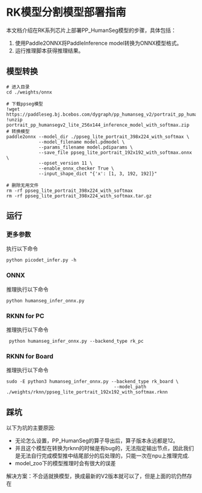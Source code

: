 # RK模型分割模型部署指南
本文档介绍在RK系列芯片上部署PP_HumanSeg模型的步骤，具体包括：
1. 使用Paddle2ONNX将PaddleInference model转换为ONNX模型格式。 
2. 运行推理脚本获得推理结果。

## 模型转换
```text
# 进入目录
cd ./weights/onnx

# 下载ppseg模型
!wget https://paddleseg.bj.bcebos.com/dygraph/pp_humanseg_v2/portrait_pp_humansegv2_lite_256x144_inference_model_with_softmax.zip
!unzip portrait_pp_humansegv2_lite_256x144_inference_model_with_softmax.zip
# 转换模型
paddle2onnx --model_dir ./ppseg_lite_portrait_398x224_with_softmax \
            --model_filename model.pdmodel \
            --params_filename model.pdiparams \
            --save_file ppseg_lite_portrait_192x192_with_softmax.onnx \
            --opset_version 11 \
            --enable_onnx_checker True \
            --input_shape_dict "{'x': [1, 3, 192, 192]}"
            
# 删除无用文件
rm -rf ppseg_lite_portrait_398x224_with_softmax
rm -rf ppseg_lite_portrait_398x224_with_softmax.tar.gz
```

## 运行
### 更多参数
执行以下命令
```text
python picodet_infer.py -h
```
### ONNX
推理执行以下命令
```text
python humanseg_infer_onnx.py
```

### RKNN for PC
推理执行以下命令
```text
 python humanseg_infer_onnx.py --backend_type rk_pc
```

### RKNN for Board
推理执行以下命令
```text
sudo -E python3 humanseg_infer_onnx.py --backend_type rk_board \
                                        --model_path ./weights/rknn/ppseg_lite_portrait_192x192_with_softmax.rknn 
```

## 踩坑
以下为坑的主要原因:
* 无论怎么设置，PP_HumanSeg的算子导出后，算子版本永远都是12。
* 并且这个模型在转换为rknn的时候是有bug的，无法指定输出节点，因此我们是无法自行完成模型推中结尾部分的后处理的，只能一次在npu上推理完成.
* model_zoo下的模型推理时会有很大的误差

解决方案：不合适就换模型，换成最新的V2版本就可以了，但是上面的坑仍然存在